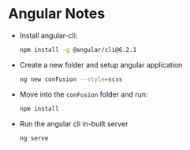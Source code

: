 # Angular Notes

* Install angular-cli:
  ```bash
  npm install -g @angular/cli@6.2.1
  ```
* Create a new folder and setup angular application
  ```bash
  ng new conFusion --style=scss
  ```
* Move into the `conFusion` folder and run:
  ```bash
  npm install
  ```
* Run the angular cli in-built server
  ```bash
  ng serve
  ```
